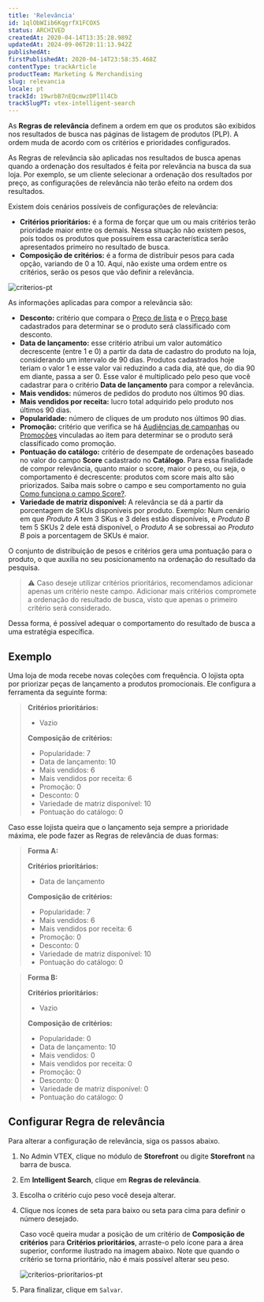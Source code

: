 ```yaml
---
title: 'Relevância'
id: 1qlObWIib6KqgrfX1FCOXS
status: ARCHIVED
createdAt: 2020-04-14T13:35:28.989Z
updatedAt: 2024-09-06T20:11:13.942Z
publishedAt: 
firstPublishedAt: 2020-04-14T23:58:35.468Z
contentType: trackArticle
productTeam: Marketing & Merchandising
slug: relevancia
locale: pt
trackId: 19wrbB7nEQcmwzDPl1l4Cb
trackSlugPT: vtex-intelligent-search
---
```


As **Regras de relevância** definem a ordem em que os produtos são exibidos nos resultados de busca nas páginas de listagem de produtos (PLP). A ordem muda de acordo com os critérios e prioridades configurados.

As Regras de relevância são aplicadas nos resultados de busca apenas quando a ordenação dos resultados é feita por relevância na busca da sua loja. Por exemplo, se um cliente selecionar a ordenação dos resultados por preço, as configurações de relevância não terão efeito na ordem dos resultados.

Existem dois cenários possíveis de configurações de relevância:

- **Critérios prioritários:** é a forma de forçar que um ou mais critérios terão prioridade maior entre os demais. Nessa situação não existem pesos, pois todos os produtos que possuírem essa característica serão apresentados primeiro no resultado de busca.
- **Composição de critérios:** é a forma de distribuir pesos para cada opção, variando de 0 a 10. Aqui, não existe uma ordem entre os critérios, serão os pesos que vão definir a relevância.

![criterios-pt](//images.ctfassets.net/alneenqid6w5/2okH4XcNScAzf6PJIlOKqs/faefb674583084511a114faf0c39cdbd/criterios-pt.png)

As informações aplicadas para compor a relevância são:

- **Desconto:** critério que compara o [Preço de lista](https://help.vtex.com/pt/tracks/precos-101--6f8pwCns3PJHqMvQSugNfP/3XcXp0r5WrJvogB8KIX4Kx#preco-de-lista) e o [Preço base](https://help.vtex.com/pt/tracks/precos-101--6f8pwCns3PJHqMvQSugNfP/3XcXp0r5WrJvogB8KIX4Kx#definicao) cadastrados para determinar se o produto será classificado com desconto.
- **Data de lançamento:** esse critério atribui um valor automático decrescente (entre 1 e 0) a partir da data de cadastro do produto na loja, considerando um intervalo de 90 dias. Produtos cadastrados hoje teriam o valor 1 e esse valor vai reduzindo a cada dia, até que, do dia 90 em diante, passa a ser 0. Esse valor é multiplicado pelo peso que você cadastrar para o critério **Data de lançamento** para compor a relevância.
- **Mais vendidos:** números de pedidos do produto nos últimos 90 dias.
- **Mais vendidos por receita:** lucro total adquirido pelo produto nos últimos 90 dias.
- **Popularidade:** número de cliques de um produto nos últimos 90 dias.
- **Promoção:** critério que verifica se há [Audiências de campanhas](https://help.vtex.com/pt/tutorial/overview-2--tutorials_326#audiencia-de-campanhas) ou [Promoções](https://help.vtex.com/pt/tracks/promocoes--6asfF1vFYiZgTQtOzwJchR/2a2D0K85Ahvs4hLnL3Ag7N) vinculadas ao item para determinar se o produto será classificado como promoção.
- **Pontuação do catálogo:** critério de desempate de ordenações baseado no valor do campo __Score__ cadastrado no __Catálogo__. Para essa finalidade de compor relevância, quanto maior o score, maior o peso, ou seja, o comportamento é decrescente: produtos com score mais alto são priorizados. Saiba mais sobre o campo e seu comportamento no guia [Como funciona o campo Score?](https://help.vtex.com/pt/tutorial/como-funciona-o-campo-score--1BUZC0mBYEEIUgeQYAKcae).
- **Variedade de matriz disponível:** A relevância se dá a partir da porcentagem de SKUs disponíveis por produto. Exemplo: Num cenário em que _Produto A_ tem 3 SKus e 3 deles estão disponíveis, e _Produto B_ tem 5 SKUs 2 dele está disponível, o _Produto A_ se sobressai ao _Produto B_ pois a porcentagem de SKUs é maior.

O conjunto de distribuição de pesos e critérios gera uma pontuação para o produto, o que auxilia no seu posicionamento na ordenação do resultado da pesquisa.

>⚠️ Caso deseje utilizar critérios prioritários, recomendamos adicionar apenas um critério neste campo. Adicionar mais critérios compromete a ordenação do resultado de busca, visto que apenas o primeiro critério será considerado.

Dessa forma, é possível adequar o comportamento do resultado de busca a uma estratégia específica.

## Exemplo

Uma loja de moda recebe novas coleções com frequência. O lojista opta por priorizar peças de lançamento a produtos promocionais. Ele configura a ferramenta da seguinte forma:

> **Critérios prioritários:**
> 
> - Vazio
> 
> **Composição de critérios:**
> 
> - Popularidade: 7
> - Data de lançamento: 10
> - Mais vendidos: 6
> - Mais vendidos por receita: 6
> - Promoção: 0
> - Desconto: 0
> - Variedade de matriz disponível: 10
> - Pontuação do catálogo: 0

Caso esse lojista queira que o lançamento seja sempre a prioridade máxima, ele pode fazer as Regras de relevância de duas formas:

> __Forma A:__
> 
> **Critérios prioritários:**
> 
> - Data de lançamento
> 
> **Composição de critérios:**
> 
> - Popularidade: 7
> - Mais vendidos: 6
> - Mais vendidos por receita: 6
> - Promoção: 0
> - Desconto: 0
> - Variedade de matriz disponível: 10
> - Pontuação do catálogo: 0

> __Forma B:__
> 
> **Critérios prioritários:**
> 
> - Vazio
> 
> **Composição de critérios:**
> 
> - Popularidade: 0
> - Data de lançamento: 10
> - Mais vendidos: 0
> - Mais vendidos por receita: 0
> - Promoção: 0
> - Desconto: 0
> - Variedade de matriz disponível: 0
> - Pontuação do catálogo: 0

## Configurar Regra de relevância

Para alterar a configuração de relevância, siga os passos abaixo.

1. No Admin VTEX, clique no módulo de **Storefront** ou digite **Storefront** na barra de busca.
2. Em **Intelligent Search**, clique em **Regras de relevância**.
3. Escolha o critério cujo peso você deseja alterar.
4. Clique nos ícones de seta para baixo <i class="fas fa-chevron-down"></i> ou seta para cima <i class="fas fa-chevron-up"></i> para definir o número desejado.

   Caso você queira mudar a posição de um critério de **Composição de critérios** para **Critérios prioritários**, arraste-o pelo ícone <i class="fas fa-grip-vertical"></i> para a área superior, conforme ilustrado na imagem abaixo. Note que quando o critério se torna prioritário, não é mais possível alterar seu peso. 

    ![criterios-prioritarios-pt](//images.ctfassets.net/alneenqid6w5/c6CNsiZOSl7WnmP7k8Ffa/43155e1e110f6ec8eaff5debf9d8a2df/criterios-prioritarios-pt.gif)
5. Para finalizar, clique em `Salvar`.
